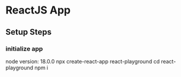 # ReactJS App

## Setup Steps

### initialize app

node version: 18.0.0
npx create-react-app react-playground
cd react-playground
npm i
